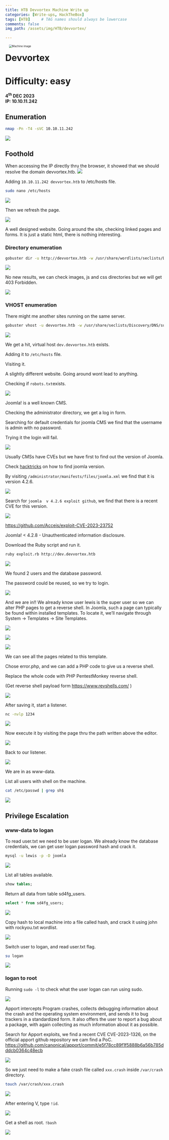 ```yaml
---
title: HTB Devvortex Machine Write up
categories: [Write-ups, HackTheBox]
tags: [HTB]     # TAG names should always be lowercase
comments: false
img_path: /assets/img/HTB/devvortex/

---
```


<img src="2565d292772abc4a2d774117cf4d36ff.png" style="margin-left: 20px; zoom: 60%;" align=left alt="Machine image" >

# Devvortex
# Difficulty: easy
<b>4<sup>th</sup> DEC 2023</b><br>
<b>IP: 10.10.11.242</b>

## **Enumeration**

```bash
nmap -Pn -T4 -sVC 10.10.11.242 
```

![](20231203225603.png)

## **Foothold**

When accessing the IP directly thru the browser, it showed that we should resolve the domain devvortex.htb.
![](20231203224326.png)

Adding `10.10.11.242 devvortex.htb` to /etc/hosts file.

```bash
sudo nano /etc/hosts
```
![](20231204124522.png)

Then we refresh the page.

![](20231204124157.png)

A well designed website. Going around the site, checking linked pages and forms.
It is just a static html, there is nothing interesting.
### Directory enumeration
```bash
gobuster dir -u http://devvortex.htb -w /usr/share/wordlists/seclists/Discovery/Web-Content/directory-list-2.3-medium.txt -x php,html,txt -t 50
```
![](20231203231220.png)

No new results, we can check images, js and css directories but we will get 403 Forbidden.

![](20231204125123.png)

### VHOST enumeration
There might me another sites running on the same server.
```bash
gobuster vhost -u devvortex.htb -w /usr/share/seclists/Discovery/DNS/subdomains-top1million-5000.txt  --append-domain
```
![](20231204125550.png)

We get a hit, virtual host `dev.devvortex.htb` exists.

Adding it to `/etc/hosts` file.

Visiting it.

A slightly different website. Going around wont lead to anything.

Checking if `robots.txt`exists.

![](20231204130829.png)

 Joomla! is a well known CMS.

 Checking the administrator directory, we get a log in form.

 Searching for default credentials for joomla CMS we find that the username is admin with no password.

 Trying it the login will fail.

 ![](20231204130428.png)

 Usually CMSs have CVEs but we have first to find out the version of Joomla.

 Check [hacktricks](https://book.hacktricks.xyz/network-services-pentesting/pentesting-web/joomla#version) on how to find joomla version.
 
 By visiting `/administrator/manifests/files/joomla.xml` we find that it is version 4.2.6.

 ![](20231204132353.png)

 Search for `joomla  v 4.2.6 exploit github`, we find that there is a recent CVE for this version.

 ![](20231204132531.png)

 https://github.com/Acceis/exploit-CVE-2023-23752

 Joomla! < 4.2.8 - Unauthenticated information disclosure.

 Download the Ruby script and run it. 

 ```bash
 ruby exploit.rb http://dev.devvortex.htb
```
 ![](20231204132952.png)

 We found 2 users and the database password.

 The password could be reused, so we try to login.

![](20231204150756.png)

And we are in!!
We already know user lewis is the super user so we can alter PHP pages to get a reverse shell.
In Joomla, such a page can typically be found within installed templates. To locate it, we’ll navigate through System -> Templates -> Site Templates.

![](20231204151036.png)

![](20231204151102.png)

![](20231204151119.png)

We can see all the pages related to this template.

Chose error.php, and we can add a PHP code to give us a reverse shell.

Replace the whole code with PHP PentestMonkey reverse shell.

(Get reverse shell payload form https://www.revshells.com/ )

![](20231204152452.png)

After saving it, start a listener.

```bash
nc -nvlp 1234
```

![](20231204151959.png)

Now execute it by visiting the page thru the path written above the editor.

![](20231204152649.png)

Back to our listener.

![](20231204152720.png)

We are in as www-data.

List all users with shell on the machine.
```bash
cat /etc/passwd | grep sh$
```

![](20231204153044.png)

## **Privilege Escalation**
### www-data to logan
To read user.txt we need to be user logan.
We already know the database credentials, we can get user logan password hash and crack it.

```bash
mysql -u lewis -p -D joomla
```

![](20231204153306.png)

List all tables available.

```sql
show tables;
```

Return all data from table sd4fg_users.

```sql
select * from sd4fg_users;
```

![](20231204153550.png)

Copy hash to local machine into  a file called hash, and crack it using john with rockyou.txt wordlist.

![](20231204154003.png)

Switch user to logan, and read user.txt flag.

```bash
su logan
```

![](20231204154330.png)

### logan to root
Running `sudo -l` to check what the user logan can run using sudo.

![](20231204154505.png)

Apport intercepts Program crashes, collects debugging information about the crash and the operating system environment, and sends it to bug trackers in a standardized form. It also offers the user to report a bug about a package, with again collecting as much information about it as possible.

Search for Apport exploits, we find a recent CVE CVE-2023-1326, on the official apport github repository we cam find a PoC.
https://github.com/canonical/apport/commit/e5f78cc89f1f5888b6a56b785dddcb0364c48ecb

![](20231204155153.png)

So we just need to make a fake crash file called `xxx.crash` inside `/var/crash `directory.

```bash
touch /var/crash/xxx.crash
```

![](20231204155507.png)

After entering V, type `!id`.

![](20231204155552.png)

Get a shell as root. `!bash`

![](20231204155726.png)

